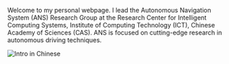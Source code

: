 Welcome to my personal webpage. I lead the Autonomous Navigation System (ANS) Research Group at the Research Center for Intelligent Computing Systems, Institute of Computing Technology (ICT), Chinese Academy of Sciences (CAS). ANS is focused on cutting-edge research in autonomous driving techniques.

![Intro in Chinese](https://github.com/MeridianCAS/MeridianCAS.github.io/blob/master/img/ANS.jpg)